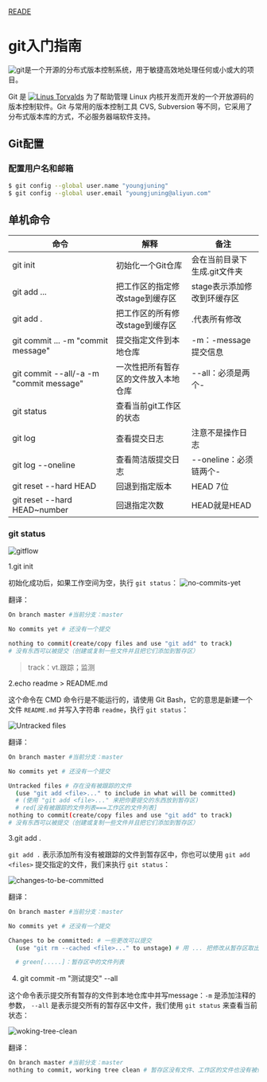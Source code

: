[READE](https://github.com/youngjuning/OcaloneShop/blob/master/README.md)

# git入门指南

![git](http://cdn.wakeuptocode.me/images/2017/10/small-git.png)是一个开源的分布式版本控制系统，用于敏捷高效地处理任何或小或大的项目。

Git 是 [![Linus Torvalds](http://cdn.wakeuptocode.me/images/2017/10/linus-torvalds.jpg)](http://www.ruanyifeng.com/blog/2012/09/linus_torvalds.html) 为了帮助管理 Linux 内核开发而开发的一个开放源码的版本控制软件。Git 与常用的版本控制工具 CVS, Subversion 等不同，它采用了分布式版本库的方式，不必服务器端软件支持。

## Git配置

### 配置用户名和邮箱

```bash
$ git config --global user.name "youngjuning"
$ git config --global user.email "youngjuning@aliyun.com"
```

## 单机命令

| 命令                                      | 解释                                 | 备注                         |
| ----------------------------------------- | ------------------------------------ | ---------------------------- |
| git init                                  | 初始化一个Git仓库                    | 会在当前目录下生成.git文件夹 |
| git add <file>...                         | 把工作区的指定修改stage到缓存区      | stage表示添加修改到环缓存区  |
| git add .                                 | 把工作区的所有修改stage到缓存区      | .代表所有修改                |
| git commit <file>... -m  "commit message" | 提交指定文件到本地仓库               | -m：-message  提交信息       |
| git commit --all/-a -m "commit message"   | 一次性把所有暂存区的文件放入本地仓库 | --all：必须是两个-           |
| git status                                | 查看当前git工作区的状态              |                              |
| git log                                   | 查看提交日志                         | 注意不是操作日志             |
| git log --oneline                         | 查看简洁版提交日志                   | --oneline：必须链两个-       |
| git reset --hard  HEAD                    | 回退到指定版本                       | HEAD 7位                     |
| git reset --hard  HEAD~number             | 回退指定次数                         | HEAD就是HEAD                 |

### git status

![gitflow](http://cdn.wakeuptocode.me/images/2017/10/gitflow.jpg)

1.git init

初始化成功后，如果工作空间为空，执行 `git status`：
![no-commits-yet](http://cdn.wakeuptocode.me/images/2017/10/no-commits-yet.png)

翻译：

```bash
On branch master #当前分支：master

No commits yet # 还没有一个提交

nothing to commit(create/copy files and use "git add" to track)
# 没有东西可以被提交（创建或复制一些文件并且把它们添加到暂存区）
```

> track：vt.跟踪；监测

2.echo readme > README.md

这个命令在 CMD 命令行是不能运行的，请使用 Git Bash，它的意思是新建一个文件 `README.md` 并写入字符串 `readme`，执行 `git status`：

![Untracked files](http://cdn.wakeuptocode.me/images/2017/10/Untracked-files.png)

翻译：

```bash
On branch master #当前分支：master

No commits yet # 还没有一个提交

Untracked files # 存在没有被跟踪的文件
  (use "git add <file>..." to include in what will be committed)
  # (使用 "git add <file>..." 来把你要提交的东西放到暂存区)
  # red[没有被跟踪的文件列表===工作区的文件列表]
nothing to commit(create/copy files and use "git add" to track)
# 没有东西可以被提交（创建或复制一些文件并且把它们添加到暂存区）
```

3.git add .

`git add .` 表示添加所有没有被跟踪的文件到暂存区中，你也可以使用 `git add <files>` 提交指定的文件，我们来执行 `git status`：

![changes-to-be-committed](../../../../qiniu/images/2017/10/changes-to-be-committed.png)

翻译：

```bash
On branch master #当前分支：master

No commits yet # 还没有一个提交

Changes to be committed: # 一些更改可以提交
  (use "git rm --cached <file>..." to unstage) # 用 ... 把修改从暂存区取出来，也就是撤销修改

  # green[.....]：暂存区中的文件列表
```

4. git commit -m "测试提交" --all

这个命令表示提交所有暂存的文件到本地仓库中并写message：`-m` 是添加注释的参数， `--all` 是表示提交所有的暂存区中文件，我们使用 `git status` 来查看当前状态：

![woking-tree-clean](http://cdn.wakeuptocode.me/images/2017/10/woking-tree-clean.png)

翻译：

```bash
On branch master #当前分支：master
nothing to commit, working tree clean # 暂存区没有文件、工作区的文件也没有被修改
```
